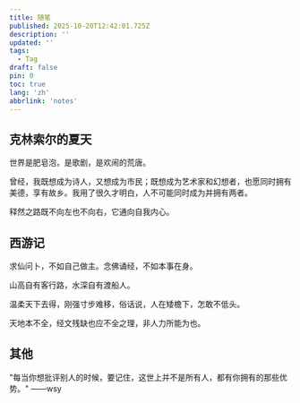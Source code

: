 ```yaml
---
title: 随笔
published: 2025-10-20T12:42:01.725Z
description: ''
updated: ''
tags:
  - Tag
draft: false
pin: 0
toc: true
lang: 'zh'
abbrlink: 'notes'
---
```


## 克林索尔的夏天

世界是肥皂泡，是歌剧，是欢闹的荒唐。

曾经，我既想成为诗人，又想成为市民；既想成为艺术家和幻想者，也愿同时拥有美德，享有故乡。我用了很久才明白，人不可能同时成为并拥有两者。

释然之路既不向左也不向右，它通向自我内心。

## 西游记

求仙问卜，不如自己做主。念佛诵经，不如本事在身。

山高自有客行路，水深自有渡船人。

温柔天下去得，刚强寸步难移，俗话说，人在矮檐下，怎敢不低头。

天地本不全，经文残缺也应不全之理，非人力所能为也。

## 其他

"每当你想批评别人的时候，要记住，这世上并不是所有人，都有你拥有的那些优势。"   ——wsy
